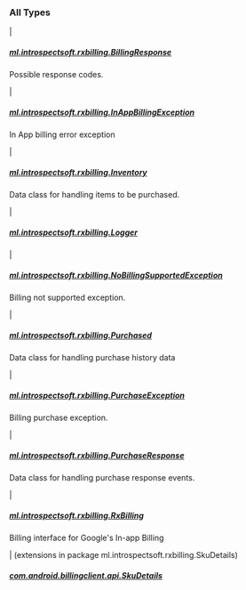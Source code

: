 

### All Types

|

##### [ml.introspectsoft.rxbilling.BillingResponse](../ml.introspectsoft.rxbilling/-billing-response/index.md)

Possible response codes.


|

##### [ml.introspectsoft.rxbilling.InAppBillingException](../ml.introspectsoft.rxbilling/-in-app-billing-exception/index.md)

In App billing error exception


|

##### [ml.introspectsoft.rxbilling.Inventory](../ml.introspectsoft.rxbilling/-inventory/index.md)

Data class for handling items to be purchased.


|

##### [ml.introspectsoft.rxbilling.Logger](../ml.introspectsoft.rxbilling/-logger/index.md)


|

##### [ml.introspectsoft.rxbilling.NoBillingSupportedException](../ml.introspectsoft.rxbilling/-no-billing-supported-exception/index.md)

Billing not supported exception.


|

##### [ml.introspectsoft.rxbilling.Purchased](../ml.introspectsoft.rxbilling/-purchased/index.md)

Data class for handling purchase history data


|

##### [ml.introspectsoft.rxbilling.PurchaseException](../ml.introspectsoft.rxbilling/-purchase-exception/index.md)

Billing purchase exception.


|

##### [ml.introspectsoft.rxbilling.PurchaseResponse](../ml.introspectsoft.rxbilling/-purchase-response/index.md)

Data class for handling purchase response events.


|

##### [ml.introspectsoft.rxbilling.RxBilling](../ml.introspectsoft.rxbilling/-rx-billing/index.md)

Billing interface for Google's In-app Billing


| (extensions in package ml.introspectsoft.rxbilling.SkuDetails)

##### [com.android.billingclient.api.SkuDetails](../ml.introspectsoft.rxbilling.-sku-details/com.android.billingclient.api.-sku-details/index.md)


